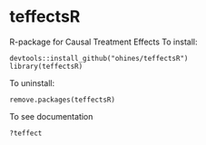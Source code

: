 # teffectsR
R-package for Causal Treatment Effects
To install:
```
devtools::install_github("ohines/teffectsR")
library(teffectsR)
```
To uninstall:
```
remove.packages(teffectsR)
```
To see documentation
```
?teffect
```
